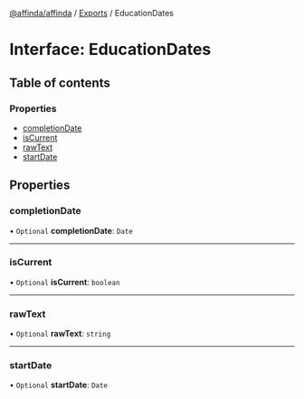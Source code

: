 [@affinda/affinda](../README.md) / [Exports](../modules.md) / EducationDates

# Interface: EducationDates

## Table of contents

### Properties

- [completionDate](EducationDates.md#completiondate)
- [isCurrent](EducationDates.md#iscurrent)
- [rawText](EducationDates.md#rawtext)
- [startDate](EducationDates.md#startdate)

## Properties

### completionDate

• `Optional` **completionDate**: `Date`

___

### isCurrent

• `Optional` **isCurrent**: `boolean`

___

### rawText

• `Optional` **rawText**: `string`

___

### startDate

• `Optional` **startDate**: `Date`
